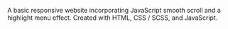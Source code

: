 A basic responsive website incorporating JavaScript smooth scroll and a highlight menu effect. Created with HTML, CSS / SCSS, and JavaScript.
